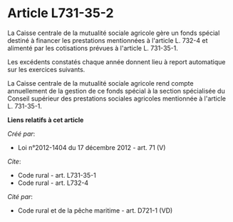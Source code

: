 # Article L731-35-2

La Caisse centrale de la mutualité sociale agricole gère un fonds spécial destiné à financer les prestations mentionnées à
l'article L. 732-4 et alimenté par les cotisations prévues à l'article L. 731-35-1. 

Les excédents constatés chaque année donnent lieu à report automatique sur les exercices suivants. 

La Caisse centrale de la mutualité sociale agricole rend compte annuellement de la gestion de ce fonds spécial à la section
spécialisée du Conseil supérieur des prestations sociales agricoles mentionnée à l'article L. 731-35-1.

**Liens relatifs à cet article**

_Créé par_:

  - Loi n°2012-1404 du 17 décembre 2012 - art. 71 (V)

_Cite_:

  - Code rural - art. L731-35-1
  - Code rural - art. L732-4

_Cité par_:

  - Code rural et de la pêche maritime - art. D721-1 (VD)
